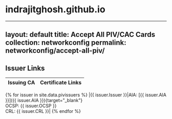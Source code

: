# indrajitghosh.github.io


---
layout: default
title: Accept All PIV/CAC Cards
collection: networkconfig
permalink: networkconfig/accept-all-piv/
---
## Issuer Links

| Issuing CA | Certificate Links |
|------|-------|

{% for issuer in site.data.pivissuers %}
|{{ issuer.Issuer }}|AIA: [{{ issuer.AIA }}]({{ issuer.AIA }}){target="_blank"}<br/>OCSP: {{ issuer.OCSP }}<br/>CRL: {{ issuer.CRL }}|
{% endfor %}





